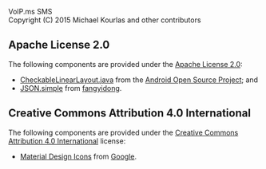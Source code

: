 VoIP.ms SMS  
Copyright (C) 2015 Michael Kourlas and other contributors

## Apache License 2.0 ##

The following components are provided under the [Apache License 2.0](https://www.apache.org/licenses/LICENSE-2.0):

* [CheckableLinearLayout.java](https://developer.android.com/samples/CustomChoiceList/src/com.example.android.customchoicelist/CheckableLinearLayout.html) 
from the [Android Open Source Project](https://source.android.com/); and
* [JSON.simple](https://code.google.com/p/json-simple/) from [fangyidong](https://github.com/fangyidong).

## Creative Commons Attribution 4.0 International ##

The following components are provided under the [Creative Commons Attribution 4.0 International](https://creativecommons.org/licenses/by/4.0/) 
license:

* [Material Design Icons](https://github.com/google/material-design-icons) from [Google](http://www.google.com).
